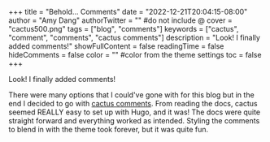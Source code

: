 +++
title = "Behold... Comments"
date = "2022-12-21T20:04:15-08:00"
author = "Amy Dang"
authorTwitter = "" #do not include @
cover = "cactus500.png"
tags = ["blog", "comments"]
keywords = ["cactus", "comment", "comments", "cactus comments"]
description = "Look! I finally added comments!"
showFullContent = false
readingTime = false
hideComments = false
color = "" #color from the theme settings
toc = false
+++

Look! I finally added comments!

There were many options that I could've gone with for this blog but in the end
I decided to go with [cactus comments](https://cactus.chat).
From reading the docs, cactus seemed REALLY easy to set up with Hugo, and it was!
The docs were quite straight forward and everything worked as intended.
Styling the comments to blend in with the theme took forever, but it was quite fun.
